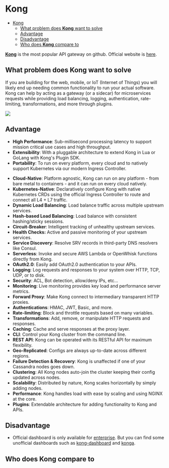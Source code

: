 # Kong
- [Kong](#kong)
  - [What problem does **Kong** want to solve](#what-problem-does-kong-want-to-solve)
  - [Advantage](#advantage)
  - [Disadvantage](#disadvantage)
  - [Who does **Kong** compare to](#who-does-kong-compare-to)

[**Kong**](https://github.com/Kong/kong) is the most popular API gateway on github. Official website is [here](https://konghq.com/).

## What problem does **Kong** want to solve

If you are building for the web, mobile, or IoT (Internet of Things) you will
likely end up needing common functionality to run your actual software. Kong
can help by acting as a gateway (or a sidecar) for microservices requests while
providing load balancing, logging, authentication, rate-limiting,
transformations, and more through plugins.

![](https://konghq.com/wp-content/uploads/2018/05/kong-benefits-github-readme.png)

## Advantage

* **High Performance**: Sub-millisecond processing latency to support mission critical use cases and high throughput.
* **Extensibility**: With a pluggable architecture to extend Kong in Lua or GoLang with Kong's Plugin SDK.
* **Portability**: To run on every platform, every cloud and to natively support Kubernetes via our modern Ingress Controller.
- **Cloud-Native**: Platform agnostic, Kong can run on any platform - from bare metal to containers - and it can run on every cloud natively.
- **Kubernetes-Native**: Declaratively configure Kong with native Kubernetes CRDs using the official Ingress Controller to route and connect all L4 + L7 traffic. 
- **Dynamic Load Balancing**: Load balance traffic across multiple upstream services.
- **Hash-based Load Balancing**: Load balance with consistent hashing/sticky sessions.
- **Circuit-Breaker**: Intelligent tracking of unhealthy upstream services.
- **Health Checks:** Active and passive monitoring of your upstream services.
- **Service Discovery**: Resolve SRV records in third-party DNS resolvers like Consul.
- **Serverless**: Invoke and secure AWS Lambda or OpenWhisk functions directly from Kong.
- **OAuth2.0**: Easily add OAuth2.0 authentication to your APIs.
- **Logging**: Log requests and responses to your system over HTTP, TCP, UDP, or to disk.
- **Security**: ACL, Bot detection, allow/deny IPs, etc...
- **Monitoring**: Live monitoring provides key load and performance server metrics.
- **Forward Proxy**: Make Kong connect to intermediary transparent HTTP proxies.
- **Authentications**: HMAC, JWT, Basic, and more.
- **Rate-limiting**: Block and throttle requests based on many variables.
- **Transformations**: Add, remove, or manipulate HTTP requests and responses.
- **Caching**: Cache and serve responses at the proxy layer.
- **CLI**: Control your Kong cluster from the command line.
- **REST API**: Kong can be operated with its RESTful API for maximum flexibility.
- **Geo-Replicated**: Configs are always up-to-date across different regions.
- **Failure Detection & Recovery**: Kong is unaffected if one of your Cassandra nodes goes down.
- **Clustering**: All Kong nodes auto-join the cluster keeping their config updated across nodes.
- **Scalability**: Distributed by nature, Kong scales horizontally by simply adding nodes.
- **Performance**: Kong handles load with ease by scaling and using NGINX at the core.
- **Plugins**: Extendable architecture for adding functionality to Kong and APIs.

## Disadvantage
- Official dashboard is only available for [enterprise](https://konghq.com/products/kong-enterprise). But you can find some unofficial dashboards such as [kong-dashboard](https://github.com/PGBI/kong-dashboard) and [konga](https://github.com/pantsel/konga).

## Who does **Kong** compare to